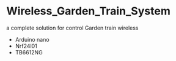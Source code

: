 # Wireless_Garden_Train_System
a complete solution for control Garden train wireless

* Arduino nano
* Nrf24l01
* TB6612NG
